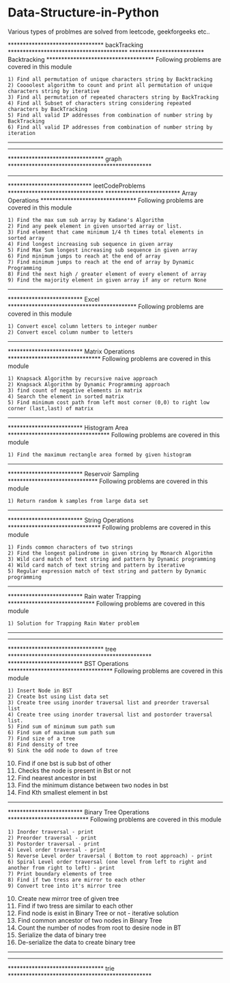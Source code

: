 # Data-Structure-in-Python

Various types of problmes are solved from leetcode, geekforgeeks etc..

******************************** backTracking ****************************************
  ************************* Backtracking ************************************
    Following problems are covered in this module
    
    1) Find all permutation of unique characters string by Backtracking
    2) Coooolest algorithm to count and print all permutation of unique characters string by iterative
    3) Find all permutation of repeated characters string by BackTracking
    4) Find all Subset of characters string considering repeated characters by BackTracking
    5) Find all valid IP addresses from combination of number string by BackTracking
    6) Find all valid IP addresses from combination of number string by iteration
    
  ***************************************************************************
**************************************************************************************

******************************** graph ************************************************
**************************************************************************************

**************************** leetCodeProblems ********************************
  ************************* Array Operations ********************************
    Following problems are covered in this module
    
    1) Find the max sum sub array by Kadane's Algorithm
    2) Find any peek element in given unsorted array or list.
    3) Find element that came minimum 1/4 th times total elements in sorted array
    4) Find longest increasing sub sequence in given array
    5) Find Max Sum longest increasing sub sequence in given array
    6) Find minimum jumps to reach at the end of array
    7) Find minimum jumps to reach at the end of array by Dynamic Programming
    8) Find the next high / greater element of every element of array
    9) Find the majority element in given array if any or return None

  ***************************************************************************
  ************************* Excel *******************************************
    Following problems are covered in this module
    
    1) Convert excel column letters to integer number
    2) Convert excel column number to letters
    
  ***************************************************************************
  ************************* Matrix Operations *******************************
    Following problems are covered in this module
    
    1) Knapsack Algorithm by recursive naive approach
    2) Knapsack Algorithm by Dynamic Programming approach
    3) find count of negative elements in matrix
    4) Search the element in sorted matrix
    5) Find minimum cost path from left most corner (0,0) to right low corner (last,last) of matrix
  
  ***************************************************************************
  ************************* Histogram Area **********************************
    Following problems are covered in this module
    
    1) Find the maximum rectangle area formed by given histogram
    
  ***************************************************************************
  ************************* Reservoir Sampling ******************************
    Following problems are covered in this module
    
    1) Return random k samples from large data set
    
  ***************************************************************************
  ************************* String Operations *******************************
    Following problems are covered in this module
    
    1) Finds common characters of two strings
    2) Find the longest palindrome in given string by Monarch Algorithm
    3) Wild card match of text string and pattern by Dynamic programming
    4) Wild card match of text string and pattern by iterative
    5) Regular expression match of text string and pattern by Dynamic programming
    
  ***************************************************************************
  ************************* Rain water Trapping *****************************
    Following problems are covered in this module
    
    1) Solution for Trapping Rain Water problem
    
  ***************************************************************************
**************************************************************************************

******************************** tree ************************************************
 ************************* BST Operations ***********************************
    Following problems are covered in this module
    
    1) Insert Node in BST
    2) Create bst using List data set
    3) Create tree using inorder traversal list and preorder traversal list
    4) Create tree using inorder traversal list and postorder traversal list.
    5) Find sum of minimum sum path sum
    6) Find sum of maximum sum path sum
    7) Find size of a tree
    8) Find density of tree
    9) Sink the odd node to down of tree
   10) Find if one bst is sub bst of other
   11) Checks the node is present in Bst or not
   12) Find nearest ancestor in bst
   13) Find the minimum distance between two nodes in bst
   14) Find Kth smallest element in bst 

  ****************************************************************************
  ************************* Binary Tree Operations ***************************
    Following problems are covered in this module
    
    1) Inorder traversal - print
    2) Preorder traversal - print
    3) Postorder traversal - print
    4) Level order traversal - print
    5) Reverse Level order traversal ( Bottom to root approach) - print
    6) Spiral Level order traversal (one level from left to right and another from right to left) - print
    7) Print boundary elements of tree
    8) Find if two tress are mirror to each other
    9) Convert tree into it's mirror tree
   10) Create new mirror tree of given tree
   11) Find if two tress are similar to each other
   12) Find node is exist in Binary Tree or not - iterative solution 
   13) Find common ancestor of two nodes in Binary Tree
   14) Count the number of nodes from root to desire node in BT
   15) Serialize the data of binary tree
   16) De-serialize the data to create binary tree 

  ***************************************************************************
************************************************************************************

******************************** trie ************************************************
    
